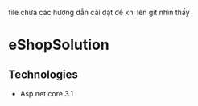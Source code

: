 ﻿file chưa các hướng dẫn cài đặt để khi lên git nhìn thấy 
# eShopSolution
## Technologies
- Asp net core 3.1
##
##
